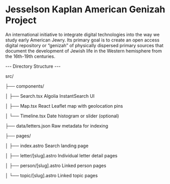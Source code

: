 # Jesselson Kaplan American Genizah Project
An international initiative to integrate digital technologies into the way we study early American Jewry. Its primary goal is to create an open access digital repository or “genizah” of physically dispersed primary sources that document the development of Jewish life in the Western hemisphere from the 16th-19th centuries.





--- Directory Structure ---

src/

 ├── components/
 
 │   ├── Search.tsx              Algolia InstantSearch UI
 
 │   ├── Map.tsx                 React Leaflet map with geolocation pins
 
 │   └── Timeline.tsx            Date histogram or slider (optional)
 
 ├── data/letters.json          Raw metadata for indexing
 
 ├── pages/
 
 │   ├── index.astro             Search landing page
 
 │   ├── letter/[slug].astro     Individual letter detail pages
 
 │   ├── person/[slug].astro     Linked person pages
 
 │   └── topic/[slug].astro      Linked topic pages
